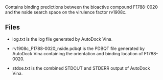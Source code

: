 Contains binding predictions between the bioactive compound F1788-0020 and the nside search space on the virulence factor rv1908c.

## Files

- log.txt is the log file generated by AutoDock Vina.

- rv1908c_F1788-0020_nside.pdbqt is the PDBQT file generated by AutoDock Vina containing the orientation and binding location of F1788-0020.

- stdoe.txt is the combined STDOUT and STDERR output of AutoDock Vina.

